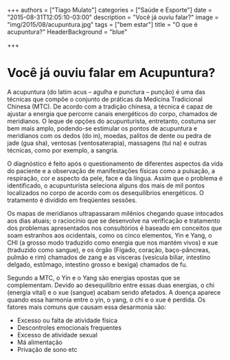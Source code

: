 +++
authors = ["Tiago Mulato"]
categories = ["Saúde e Esporte"]
date = "2015-08-31T12:05:10-03:00"
description = "Você já ouviu falar?"
image = "img/2015/08/acupuntura.jpg"
tags = ["bem estar"]
title = "O que é acupuntura?"
  HeaderBackground = "blue"

+++

# Você já ouviu falar em Acupuntura?

A acupuntura (do latim acus – agulha e punctura – punção) é uma das técnicas que compõe o conjunto de práticas da Medicina Tradicional Chinesa (MTC). De acordo com a tradição chinesa, a técnica é capaz de ajustar a energia que percorre canais energéticos do corpo, chamados de meridianos. O leque de opções do acupunturista, entretanto, costuma ser bem mais amplo, podendo-se estimular os pontos de acupuntura e meridianos com os dedos (do in), moedas, palitos de dente ou pedra de jade (gua sha), ventosas (ventosaterapia), massagens (tui na) e outras técnicas, como por exemplo, a sangria.

O diagnóstico é feito após o questionamento de diferentes aspectos da vida do paciente e a observação de manifestações físicas como a pulsação, a respiração, cor e aspecto da pele, face e da língua. Assim que o problema é identificado, o acupunturista seleciona alguns dos mais de mil pontos localizados no corpo de acordo com os desequilíbrios energéticos. O tratamento é dividido em freqüentes sessões.

Os mapas de meridianos ultrapassaram milênios chegando quase intocados aos dias atuais; o raciocínio que se desenvolve na verificação e tratamento dos problemas apresentados nos consultórios é baseado em conceitos que soam estranhos aos ocidentais, como os cinco elementos, Yin e Yang, o CHI (a grosso modo traduzido como energia que nos mantém vivos) e xue (traduzido como sangue), e os órgão (Fígado, coração, baço-pâncreas, pulmão e rim)  chamados de zang e as vísceras (vesícula biliar, intestino delgado, estômago, intestino grosso e bexiga) chamados de fu.

Segundo a MTC, o Yin e o Yang são energias opostas que se complementam. Devido ao desequilíbrio entre essas duas energias, o chi (energia vital) e o xue (sangue) acabam sendo afetados. A doença aparece quando essa harmonia entre o yin, o yang, o chi e o xue é perdida. Os fatores mais comuns que causam essa desarmonia são:

- Excesso ou falta de atividade física
- Descontroles emocionais frequentes
- Excesso de atividade sexual
- Má alimentação
- Privação de sono etc
